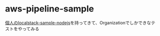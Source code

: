 # aws-pipeline-sample
[個人のlocalstack-sample-nodejs](https://github.com/beta-yumatsud/localstack-sample-nodejs)を持ってきて、Organizationでしかできなテストをやってみる
